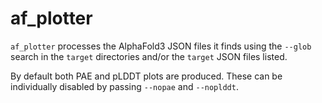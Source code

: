 # af_plotter

`af_plotter` processes the AlphaFold3 JSON files it finds using the `--glob` search
in the `target` directories and/or the `target` JSON files listed.

By default both PAE and pLDDT plots are produced. These can be individually
disabled by passing `--nopae` and `--noplddt`.
